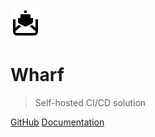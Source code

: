 ![logo](_static/logo.svg ':size=200')

# Wharf

> Self-hosted CI/CD solution

[GitHub](https://github.com/iver-wharf)
[Documentation](#wharf)

